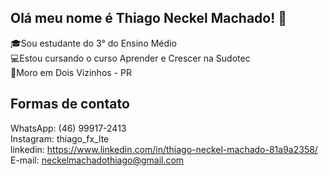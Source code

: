 ## Olá meu nome é Thiago Neckel Machado! 👋

🎓Sou estudante do 3° do Ensino Médio <br>
💻Estou cursando o curso Aprender e Crescer na Sudotec <br>
📍Moro em Dois Vizinhos - PR

## **Formas de contato**
WhatsApp: (46) 99917-2413 <br>
Instagram: thiago_fx_lte <br>
linkedin: https://www.linkedin.com/in/thiago-neckel-machado-81a9a2358/ <br>
E-mail: neckelmachadothiago@gmail.com <br>
